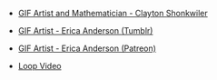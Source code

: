 - [GIF Artist and Mathematician - Clayton Shonkwiler](https://shonkwiler.org/)

- [GIF Artist - Erica Anderson (Tumblr)](https://ericaofanderson.tumblr.com/)

- [GIF Artist - Erica Anderson (Patreon)](https://www.patreon.com/ericaofanderson)

- [Loop Video](https://www.videezy.com/free-video/loop)